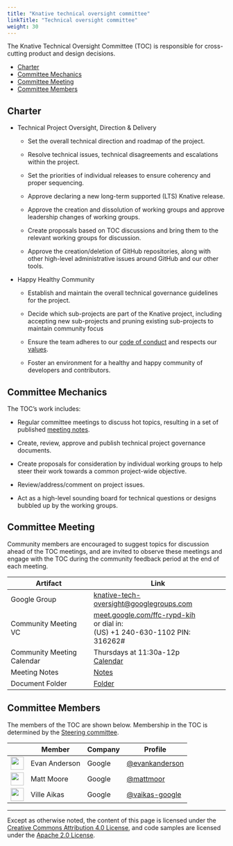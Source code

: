 ```yaml
---
title: "Knative technical oversight committee"
linkTitle: "Technical oversight committee"
weight: 30
---
```


The Knative Technical Oversight Committee (TOC) is responsible for cross-cutting
product and design decisions.

- [Charter](#charter)
- [Committee Mechanics](#committee-mechanics)
- [Committee Meeting](#committee-meeting)
- [Committee Members](#committee-members)

## Charter

- Technical Project Oversight, Direction & Delivery

  - Set the overall technical direction and roadmap of the project.

  - Resolve technical issues, technical disagreements and escalations within the
    project.

  - Set the priorities of individual releases to ensure coherency and proper
    sequencing.

  - Approve declaring a new long-term supported (LTS) Knative release.

  - Approve the creation and dissolution of working groups and approve
    leadership changes of working groups.

  - Create proposals based on TOC discussions and bring them to the relevant
    working groups for discussion.

  - Approve the creation/deletion of GitHub repositories, along with other
    high-level administrative issues around GitHub and our other tools.

- Happy Healthy Community

  - Establish and maintain the overall technical governance guidelines for the
    project.

  - Decide which sub-projects are part of the Knative project, including
    accepting new sub-projects and pruning existing sub-projects to maintain
    community focus

  - Ensure the team adheres to our
    [code of conduct](CONTRIBUTING.md#code-of-conduct) and respects our
    [values](VALUES.md).

  - Foster an environment for a healthy and happy community of developers and
    contributors.

## Committee Mechanics

The TOC’s work includes:

- Regular committee meetings to discuss hot topics, resulting in a set of
  published
  [meeting notes](https://docs.google.com/document/d/1hR5ijJQjz65QkLrgEhWjv3Q86tWVxYj_9xdhQ6Y5D8Q/edit#).

- Create, review, approve and publish technical project governance documents.

- Create proposals for consideration by individual working groups to help steer
  their work towards a common project-wide objective.

- Review/address/comment on project issues.

- Act as a high-level sounding board for technical questions or designs bubbled
  up by the working groups.

## Committee Meeting

Community members are encouraged to suggest topics for discussion ahead of the
TOC meetings, and are invited to observe these meetings and engage with the TOC
during the community feedback period at the end of each meeting.

| Artifact                   | Link                                                                                                                                                     |
| -------------------------- | -------------------------------------------------------------------------------------------------------------------------------------------------------- |
| Google Group               | [knative-tech-oversight@googlegroups.com](https://groups.google.com/forum/#!forum/knative-tech-oversight)                                                |
| Community Meeting VC       | [meet.google.com/ffc-rypd-kih](https://meet.google.com/ffc-rypd-kih) <br>or dial in:<br>(US) +1 240-630-1102 PIN: 316262#                                |
| Community Meeting Calendar | Thursdays at 11:30a-12p <br>[Calendar](https://calendar.google.com/calendar/embed?src=google.com_18un4fuh6rokqf8hmfftm5oqq4%40group.calendar.google.com) |
| Meeting Notes              | [Notes](https://docs.google.com/document/d/1hR5ijJQjz65QkLrgEhWjv3Q86tWVxYj_9xdhQ6Y5D8Q/edit#heading=h.g47ptr8u5cov)                                     |
| Document Folder            | [Folder](https://drive.google.com/drive/folders/1_OHttsYLCVtX202aXNmJJrAHJ7BaXcu6)                                                                       |

## Committee Members

The members of the TOC are shown below. Membership in the TOC is determined by
the [Steering committee](STEERING-COMMITTEE.md).

| &nbsp;                                                        | Member        | Company | Profile                                            |
| ------------------------------------------------------------- | ------------- | ------- | -------------------------------------------------- |
| <img width="30px" src="https://github.com/evankanderson.png"> | Evan Anderson | Google  | [@evankanderson](https://github.com/evankanderson) |
| <img width="30px" src="https://github.com/mattmoor.png">      | Matt Moore    | Google  | [@mattmoor](https://github.com/mattmoor)           |
| <img width="30px" src="https://github.com/vaikas-google.png"> | Ville Aikas   | Google  | [@vaikas-google](https://github.com/vaikas-google) |

---

Except as otherwise noted, the content of this page is licensed under the
[Creative Commons Attribution 4.0 License](https://creativecommons.org/licenses/by/4.0/),
and code samples are licensed under the
[Apache 2.0 License](https://www.apache.org/licenses/LICENSE-2.0).
